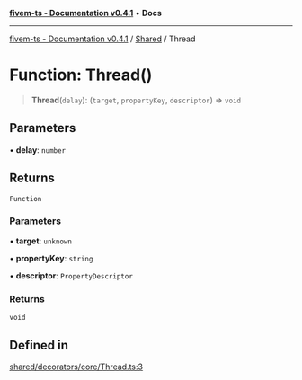 [**fivem-ts - Documentation v0.4.1**](../../../README.md) • **Docs**

***

[fivem-ts - Documentation v0.4.1](../../../README.md) / [Shared](../README.md) / Thread

# Function: Thread()

> **Thread**(`delay`): (`target`, `propertyKey`, `descriptor`) => `void`

## Parameters

• **delay**: `number`

## Returns

`Function`

### Parameters

• **target**: `unknown`

• **propertyKey**: `string`

• **descriptor**: `PropertyDescriptor`

### Returns

`void`

## Defined in

[shared/decorators/core/Thread.ts:3](https://github.com/Purpose-Dev/fivem-ts/blob/af9f57481b70813a163451854c2103aaaed13195/src/shared/decorators/core/Thread.ts#L3)
